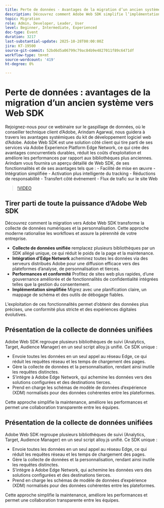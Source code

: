 ```yaml
---
title: Perte de données - Avantages de la migration d’un ancien système vers Web SDK
description: Découvrez comment Adobe Web SDK simplifie l’implémentation, améliore les performances et réduit les coûts grâce à un suivi plus intelligent et à des intégrations simplifiées via Edge Network.
topic: Migration
role: Admin, Developer, Leader, User
level: Beginner, Intermediate, Experienced
doc-type: Event
duration: 3217
last-substantial-update: 2025-10-28T00:00:00Z
jira: KT-19500
source-git-commit: 52bd6d5a06799c79ac84b9e4827011f89c6471df
workflow-type: tm+mt
source-wordcount: '419'
ht-degree: 0%

---
```



# Perte de données : avantages de la migration d’un ancien système vers Web SDK

Rejoignez-nous pour ce webinaire sur le gaspillage de données, où le conseiller technique client d’Adobe, Arindam Agarwal, nous guidera à travers les avantages systémiques du kit de développement logiciel web d’Adobe. Adobe Web SDK est une solution côté client qui tire parti de ses services via Adobe Experience Platform Edge Network, ce qui crée des avantages concurrentiels durables, réduit les coûts d’exploitation et améliore les performances par rapport aux bibliothèques plus anciennes. Arindam vous fournira un aperçu détaillé de Web SDK, de ses fonctionnalités et de ses avantages tels que : - Facilité de mise en œuvre - Intégration simplifiée - Activation plus intelligente du tracking - Réductions de responsabilité - Transfert côté événement - Flux de trafic sur le site Web

>[!VIDEO](https://video.tv.adobe.com/v/3476271/?learn=on&enablevpops)

## Tirer parti de toute la puissance d’Adobe Web SDK

Découvrez comment la migration vers Adobe Web SDK transforme la collecte de données numériques et la personnalisation. Cette approche moderne rationalise les workflows et assure la pérennité de votre entreprise.

* **Collecte de données unifiée** remplacez plusieurs bibliothèques par un SDK allégé unique, ce qui réduit le poids de la page et la maintenance.
* **Intégration d’Edge Network** acheminez toutes les données via des serveurs distribués Adobe pour une diffusion efficace vers des plateformes d’analyse, de personnalisation et tierces.
* **Performances et conformité** Profitez de sites web plus rapides, d’une gouvernance améliorée et de fonctionnalités de confidentialité intégrées telles que la gestion du consentement.
* **Implémentation simplifiée** Migrez avec une planification claire, un mappage de schéma et des outils de débogage fiables.

L’exploitation de ces fonctionnalités permet d’obtenir des données plus précises, une conformité plus stricte et des expériences digitales évolutives.

## Présentation de la collecte de données unifiées

Adobe Web SDK regroupe plusieurs bibliothèques de suivi (Analytics, Target, Audience Manager) en un seul script alloy.js unifié. Ce SDK unique :

* Envoie toutes les données en un seul appel au réseau Edge, ce qui réduit les requêtes réseau et les temps de chargement des pages.
* Gère la collecte de données et la personnalisation, rendant ainsi inutile les requêtes distinctes.
* S’intègre à Adobe Edge Network, qui achemine les données vers des solutions configurées et des destinations tierces.
* Prend en charge les schémas de modèle de données d’expérience (XDM) normalisés pour des données cohérentes entre les plateformes.

Cette approche simplifie la maintenance, améliore les performances et permet une collaboration transparente entre les équipes.

## Présentation de la collecte de données unifiées

Adobe Web SDK regroupe plusieurs bibliothèques de suivi (Analytics, Target, Audience Manager) en un seul script alloy.js unifié. Ce SDK unique :

* Envoie toutes les données en un seul appel au réseau Edge, ce qui réduit les requêtes réseau et les temps de chargement des pages.
* Gère la collecte de données et la personnalisation, rendant ainsi inutile les requêtes distinctes.
* S’intègre à Adobe Edge Network, qui achemine les données vers des solutions configurées et des destinations tierces.
* Prend en charge les schémas de modèle de données d’expérience (XDM) normalisés pour des données cohérentes entre les plateformes.

Cette approche simplifie la maintenance, améliore les performances et permet une collaboration transparente entre les équipes.

